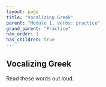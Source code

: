 ```yaml
---
layout: page
title: "Vocalizing Greek"
parent: "Module 1, verbs: practice"
grand_parent: "Practice"
nav_order: 1
has_children: true
---
```


## Vocalizing Greek

Read these words out loud.
